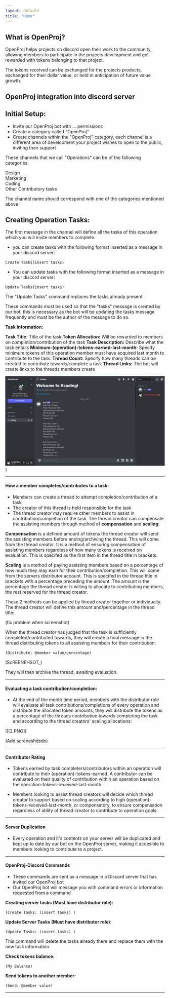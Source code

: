 ```yaml
---
layout: default
title: "Home"
---
```


## What is OpenProj?

OpenProj helps projects on discord open their work to the community, allowing members to participate in the projects development and get rewarded with tokens belonging to that project.

The tokens received can be exchanged for the projects products, exchanged for their dollar value, or held in anticipation of future value growth.

## OpenProj integration into discord server
## Initial Setup:

- Invite our OpenProj bot with ... permissions 
- Create a category called "OpenProj" 
- Create channels within the "OpenProj" category, each channel is a different area of development your project wishes to open to the public, inviting their support

These channels that we call "Operations" can be of the following categories: 

Design\
Marketing\
Coding\
Other Contributory tasks

The channel name should correspond with one of the categories mentioned above

## Creating Operation Tasks:

The first message in the channel will define all the tasks of this operation which you will invite members to complete.

- you can create tasks with the following format inserted as a message in your discord server:

```
Create Tasks(insert tasks)
```

- You can update tasks with the following format inserted as a message in your discord server:

```
Update Tasks(insert tasks)
```

The "Update Tasks" command replaces the tasks already present

These commands must be used so that the "tasks" message is created by our bot, this is necessary as the bot will be updating the tasks message frequently and must be the author of the message to do so.

**Task Information:**

**Task Title:** Title of the task
**Token Allocation:** Will be rewarded to members on completion/contribution of the task
**Task Description:** Describe what the task entails
**Minimum-(operation)-tokens-earned-last-month:** Specify minimum tokens of this operation member must have acquired last month to contribute to the task.
**Thread Count:** Specify how many threads can be created to contribute towards/complete a task
**Thread Links:** The bot will create links to the threads members create

![1](/assets/1.PNG))

---

#### How a member completes/contributes to a task:

- Members can create a thread to attempt completion/contribution of a task
- The creator of this thread is held responsible for the task
- The thread creator may require other members to assist in contribution/completion of the task. The thread creator can compensate the assisting members through method of **compensation** and **scaling**:

**Compensation** is a defined amount of tokens the thread creator will send the assisting members before ending/archiving the thread. This will come from the thread creator. It is a method of ensuring compensation of assisting members regardless of how many tokens is received on evaluation. This is specifed as the first item in the thread title in brackets.

**Scaling** is a method of paying assisting members based on a percentage of how much they may earn for their contribution/completion. This will come from the servers distributor account. This is specifed in the thread title in brackets with a percentage preceding the amount. The amount is the percentage the thread creator is willing to allocate to contributing members, the rest reserved for the thread creator.

These 2 methods can be applied by thread creator together or individually. The thread creator will define this amount and/percentage in the thread title:


(fix problem when screenshot)

When the thread creator has judged that the task is sufficiently completed/contributed towards, they will create a final message in the thread distributing tokens to all assisting members for their contribution:

```
(Distribute: @member value/percentage)
```

(ScREENEHSOT_)

They will then archive the thread, awaiting evaluation. 


---

#### Evaluating a task contribution/completion:

- At the end of the month time period, members with the distributor role will evaluate all task contributions/completions of every operation and distribute the allocated token amounts, they will distribute the tokens as a percentage of the threads contribution towards completing the task and according to the thread creators' scaling allocations:

![[2.PNG]]

(Add screneshdsdo)

---

#### Contributor Rating

- Tokens earned by task completers/contributors within an operation will contribute to their (operation)-tokens-earned. A contributor can be evaluated on their quality of contribution within an operation based on the operation-tokens-received-last-month. 

- Members looking to assist thread creators will decide which thread creator to support based on scaling according to high (operation)-tokens-received-last-month, or compensatory, to ensure compensation regardless of ablity of thread creator to contribute to operation goals. 

---

#### Server Duplication

- Every operation and it's contents on your server will be duplicated and kept up to date by our bot on the OpenProj server, making it accesible to members looking to contribute to a project. 



---
#### OpenProj-Discord Commands
- These commands are sent as a message in a Discord server that has invited our OpenProj bot
- Our OpenProj bot will message you with command errors or information requested from a command


**Creating server tasks (Must have distributor role):**

```
(Create Tasks: (insert tasks) )
```

**Update Server Tasks (Must have distributor role):**

```
(Update Tasks: (insert tasks) )
```

This command will delete the tasks already there and replace them with the new task information

**Check tokens balance:**

```
(My Balance)
```

**Send tokens to another member:**

```
(Send: @member value)
```

___
